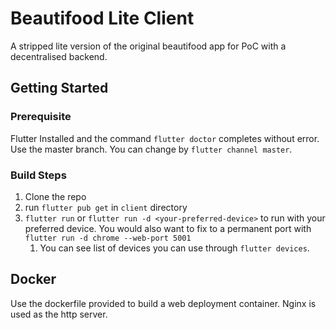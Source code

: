 # Beautifood Lite Client

A stripped lite version of the original beautifood app for PoC with a decentralised backend.

## Getting Started

### Prerequisite
Flutter Installed and the command `flutter doctor` completes without error. Use the master branch. You can change by `flutter channel master`.

### Build Steps
1. Clone the repo
2. run `flutter pub get` in `client` directory
3. `flutter run` or `flutter run -d <your-preferred-device>` to run with your preferred device. You would also want to fix to a permanent port with `flutter run -d chrome --web-port 5001`
   1. You can see list of devices you can use through `flutter devices`.



## Docker 
Use the dockerfile provided to build a web deployment container. Nginx is used as the http server.